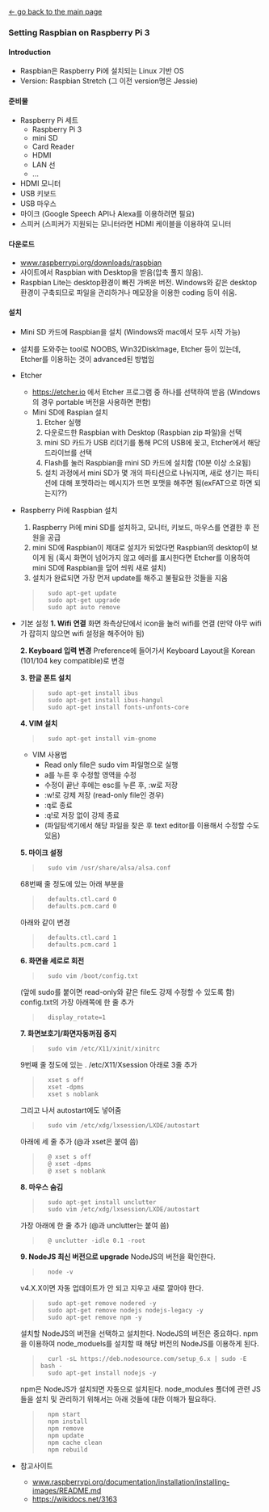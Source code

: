 [← go back to the main page](https://leelamb.github.io/)

### Setting Raspbian on Raspberry Pi 3

#### Introduction
- Raspbian은 Raspberry Pi에 설치되는 Linux 기반 OS
- Version: Raspbian Stretch (그 이전 version명은 Jessie)

#### 준비물
- Raspberry Pi 세트
	- Raspberry Pi 3
	- mini SD
	- Card Reader
	- HDMI
	- LAN 선
	- ...
- HDMI 모니터
- USB 키보드
- USB 마우스
- 마이크 (Google Speech API나 Alexa를 이용하려면 필요)
- 스피커 (스피커가 지원되는 모니터라면 HDMI 케이블을 이용하여 모니터

#### 다운로드
- www.raspberrypi.org/downloads/raspbian
- 사이트에서 Raspbian with Desktop을 받음(압축 풀지 않음).
- Raspbian Lite는 desktop환경이 빠진 가벼운 버전. Windows와 같은 desktop환경이 구축되므로 파일을 관리하거나 메모장을 이용한 coding 등이 쉬움.

#### 설치
- Mini SD 카드에 Raspbian을 설치 (Windows와 mac에서 모두 시작 가능)
- 설치를 도와주는 tool로 NOOBS, Win32DiskImage, Etcher 등이 있는데, Etcher를 이용하는 것이 advanced된 방법임
- Etcher
	- https://etcher.io 에서 Etcher 프로그램 중 하나를 선택하여 받음 (Windows의 경우 portable 버전을 사용하면 편함)
	- Mini SD에 Raspian 설치
		1. Etcher 실행
		1. 다운로드한 Raspbian with Desktop (Raspbian zip 파일)을 선택 
		1. mini SD 카드가 USB 리더기를 통해 PC의 USB에 꽂고, Etcher에서 해당 드라이브를 선택
		1. Flash를 눌러 Raspbian을 mini SD 카드에 설치함 (10분 이상 소요됨)
		1. 설치 과정에서 mini SD가 몇 개의 파티션으로 나눠지며, 새로 생기는 파티션에 대해 포맷하라는 메시지가 뜨면 포맷을 해주면 됨(exFAT으로 하면 되는지??)
- Raspberry Pi에 Raspbian 설치
	1. Raspberry Pi에 mini SD를 설치하고, 모니터, 키보드, 마우스를 연결한 후 전원을 공급
	1. mini SD에 Raspbian이 제대로 설치가 되었다면 Raspbian의 desktop이 보이게 됨 (혹시 화면이 넘어가지 않고 에러를 표시한다면 Etcher를 이용하여 mini SD에 Raspbian을 덮어 씌워 새로 설치)
	1. 설치가 완료되면 가장 먼저 update를 해주고 불필요한 것들을 지움
	>		sudo apt-get update
	>		sudo apt-get upgrade
	>		sudo apt auto remove
- 기본 설정
	**1. Wifi 연결**
	화면 좌측상단에서 icon을 눌러 wifi를 연결 (만약 아무 wifi가 잡히지 않으면 wifi 설정을 해주어야 됨)
	>		

	**2. Keyboard 입력 변경**
	Preference에 들어가서 Keyboard Layout을 Korean (101/104 key compatible)로 변경

	**3. 한글 폰트 설치**
	>		sudo apt-get install ibus
	>		sudo apt-get install ibus-hangul
	>		sudo apt-get install fonts-unfonts-core

	**4. VIM 설치**
	>		sudo apt-get install vim-gnome
	- VIM 사용법
		- Read only file은 sudo vim 파일명으로 실행
		- a를 누른 후 수정할 영역을 수정
		- 수정이 끝난 후에는 esc를 누른 후, :w로 저장
		- :w!로 강제 저장 (read-only file인 경우)
		- :q로 종료
		- :q!로 저장 없이 강제 종료
		- (파일탐색기에서 해당 파일을 찾은 후 text editor를 이용해서 수정할 수도 있음)

	**5. 마이크 설정**
	>		sudo vim /usr/share/alsa/alsa.conf
	68번째 줄 정도에 있는 아래 부분을
	>		defaults.ctl.card 0
	>		defaults.pcm.card 0
	아래와 같이 변경
	>		defaults.ctl.card 1
	>		defaults.pcm.card 1
	
	**6. 화면을 세로로 회전**
	> 		sudo vim /boot/config.txt
	(앞에 sudo를 붙이면 read-only와 같은 file도 강제 수정할 수 있도록 함)
	config.txt의 가장 아래쪽에 한 줄 추가
	>		display_rotate=1

	**7. 화면보호기/화면자동꺼짐 중지**
	>		sudo vim /etc/X11/xinit/xinitrc
 	9번째 줄 정도에 있는 . /etc/X11/Xsession 아래로 3줄 추가
	>		xset s off
	>		xset -dpms
	>		xset s noblank

	그리고 나서 autostart에도 넣어줌
	>		sudo vim /etc/xdg/lxsession/LXDE/autostart
	아래에 세 줄 추가 (@과 xset은 붙여 씀)
	>		@ xset s off
	>		@ xset -dpms
	>		@ xset s noblank

	**8. 마우스 숨김**
	>		sudo apt-get install unclutter
	>		sudo vim /etc/xdg/lxsession/LXDE/autostart
	가장 아래에 한 줄 추가 (@과 unclutter는 붙여 씀)
	>		@ unclutter -idle 0.1 -root

	**9. NodeJS 최신 버전으로 upgrade**
	NodeJS의 버전을 확인한다.
	>		node -v

	v4.X.X이면 자동 업데이트가 안 되고 지우고 새로 깔아야 한다.
	>		sudo apt-get remove nodered -y
	>		sudo apt-get remove nodejs nodejs-legacy -y
	>		sudo apt-get remove npm -y

	설치할 NodeJS의 버전을 선택하고 설치한다. NodeJS의 버전은 중요하다. npm을 이용하여 node_moduels를 설치할 때 해당 버전의 NodeJS를 이용하게 된다.
	>		curl -sL https://deb.nodesource.com/setup_6.x | sudo -E bash -
	>		sudo apt-get install nodejs -y

	npm은 NodeJS가 설치되면 자동으로 설치된다. node_modules 폴더에 관련 JS들을 설치 및 관리하기 위해서는 아래 것들에 대한 이해가 필요하다.
	>		npm start
	>		npm install
	>		npm remove
	>		npm update
	>		npm cache clean
	>		npm rebuild 

- 참고사이트
	- www.raspberrypi.org/documentation/installation/installing-images/README.md
	- https://wikidocs.net/3163
